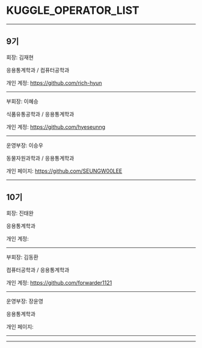 # KUGGLE_OPERATOR_LIST

---

## 9기

회장: 김재현

응용통계학과 / 컴퓨터공학과

개인 계정: https://github.com/rich-hyun
***
부회장: 이혜승

식품유통공학과 / 응용통계학과

개인 계정: https://github.com/hyeseunng
***
운영부장: 이승우

동물자원과학과 / 응용통계학과

개인 페이지: https://github.com/SEUNGW00LEE




---

## 10기

회장: 진태완

응용통계학과 

개인 계정: 
***
부회장: 김동환

컴퓨터공학과 / 응용통계학과

개인 계정: https://github.com/forwarder1121
***
운영부장: 장윤영

응용통계학과

개인 페이지: 
***

---
